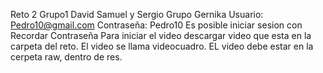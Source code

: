 Reto 2 Grupo1 David Samuel y Sergio
Grupo Gernika
Usuario: Pedro10@gmail.com
Contraseña: Pedro10
Es posible iniciar sesion con Recordar Contraseña
Para iniciar el video descargar video que esta en la carpeta del reto. El video se llama videocuadro.
EL video debe estar en la cerpeta raw, dentro de res.
